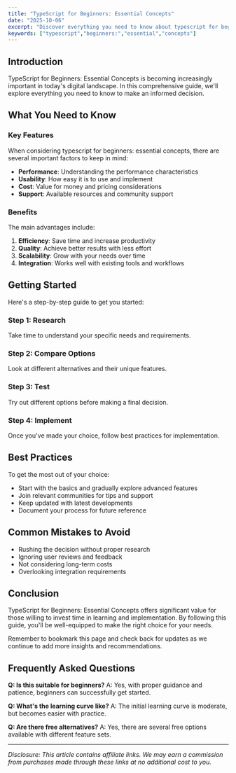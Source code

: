 ```yaml
---
title: "TypeScript for Beginners: Essential Concepts"
date: "2025-10-06"
excerpt: "Discover everything you need to know about typescript for beginners: essential concepts. This comprehensive guide will help you make informed decisions."
keywords: ["typescript","beginners:","essential","concepts"]
---
```


## Introduction

TypeScript for Beginners: Essential Concepts is becoming increasingly important in today's digital landscape. In this comprehensive guide, we'll explore everything you need to know to make an informed decision.

## What You Need to Know

### Key Features

When considering typescript for beginners: essential concepts, there are several important factors to keep in mind:

- **Performance**: Understanding the performance characteristics
- **Usability**: How easy it is to use and implement
- **Cost**: Value for money and pricing considerations
- **Support**: Available resources and community support

### Benefits

The main advantages include:

1. **Efficiency**: Save time and increase productivity
2. **Quality**: Achieve better results with less effort
3. **Scalability**: Grow with your needs over time
4. **Integration**: Works well with existing tools and workflows

## Getting Started

Here's a step-by-step guide to get you started:

### Step 1: Research
Take time to understand your specific needs and requirements.

### Step 2: Compare Options
Look at different alternatives and their unique features.

### Step 3: Test
Try out different options before making a final decision.

### Step 4: Implement
Once you've made your choice, follow best practices for implementation.

## Best Practices

To get the most out of your choice:

- Start with the basics and gradually explore advanced features
- Join relevant communities for tips and support
- Keep updated with latest developments
- Document your process for future reference

## Common Mistakes to Avoid

- Rushing the decision without proper research
- Ignoring user reviews and feedback
- Not considering long-term costs
- Overlooking integration requirements

## Conclusion

TypeScript for Beginners: Essential Concepts offers significant value for those willing to invest time in learning and implementation. By following this guide, you'll be well-equipped to make the right choice for your needs.

Remember to bookmark this page and check back for updates as we continue to add more insights and recommendations.

## Frequently Asked Questions

**Q: Is this suitable for beginners?**
A: Yes, with proper guidance and patience, beginners can successfully get started.

**Q: What's the learning curve like?**
A: The initial learning curve is moderate, but becomes easier with practice.

**Q: Are there free alternatives?**
A: Yes, there are several free options available with different feature sets.

---

*Disclosure: This article contains affiliate links. We may earn a commission from purchases made through these links at no additional cost to you.*
